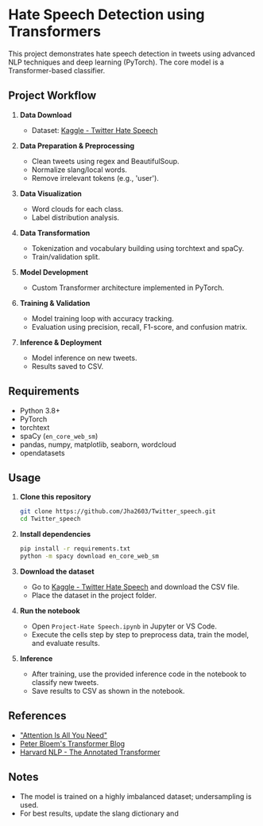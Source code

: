 # Hate Speech Detection using Transformers

This project demonstrates hate speech detection in tweets using advanced NLP techniques and deep learning (PyTorch). The core model is a Transformer-based classifier.

## Project Workflow

1. **Data Download**  
   - Dataset: [Kaggle - Twitter Hate Speech](https://www.kaggle.com/vkrahul/twitter-hate-speech?select=train_E6oV3lV.csv)

2. **Data Preparation & Preprocessing**  
   - Clean tweets using regex and BeautifulSoup.
   - Normalize slang/local words.
   - Remove irrelevant tokens (e.g., 'user').

3. **Data Visualization**  
   - Word clouds for each class.
   - Label distribution analysis.

4. **Data Transformation**  
   - Tokenization and vocabulary building using torchtext and spaCy.
   - Train/validation split.

5. **Model Development**  
   - Custom Transformer architecture implemented in PyTorch.

6. **Training & Validation**  
   - Model training loop with accuracy tracking.
   - Evaluation using precision, recall, F1-score, and confusion matrix.

7. **Inference & Deployment**  
   - Model inference on new tweets.
   - Results saved to CSV.

## Requirements

- Python 3.8+
- PyTorch
- torchtext
- spaCy (`en_core_web_sm`)
- pandas, numpy, matplotlib, seaborn, wordcloud
- opendatasets

## Usage

1. **Clone this repository**
   ```bash
   git clone https://github.com/Jha2603/Twitter_speech.git
   cd Twitter_speech
   ```

2. **Install dependencies**
   ```bash
   pip install -r requirements.txt
   python -m spacy download en_core_web_sm
   ```

3. **Download the dataset**
   - Go to [Kaggle - Twitter Hate Speech](https://www.kaggle.com/vkrahul/twitter-hate-speech?select=train_E6oV3lV.csv) and download the CSV file.
   - Place the dataset in the project folder.

4. **Run the notebook**
   - Open `Project-Hate Speech.ipynb` in Jupyter or VS Code.
   - Execute the cells step by step to preprocess data, train the model, and evaluate results.

5. **Inference**
   - After training, use the provided inference code in the notebook to classify new tweets.
   - Save results to CSV as shown in the notebook.

## References

- ["Attention Is All You Need"](https://papers.nips.cc/paper/2017/file/3f5ee243547dee91fbd053c1c4a845aa-Paper.pdf)
- [Peter Bloem's Transformer Blog](http://peterbloem.nl/blog/transformers)
- [Harvard NLP - The Annotated Transformer](https://nlp.seas.harvard.edu/2018/04/03/attention.html)

## Notes

- The model is trained on a highly imbalanced dataset; undersampling is used.
- For best results, update the slang dictionary and
